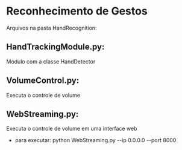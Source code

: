 # Reconhecimento de Gestos
Arquivos na pasta HandRecognition:

## HandTrackingModule.py: 
Módulo com a classe HandDetector

## VolumeControl.py: 
Executa o controle de volume

## WebStreaming.py: 
Executa o controle de volume em uma interface web 

* para executar: python WebStreaming.py --ip 0.0.0.0 --port 8000
